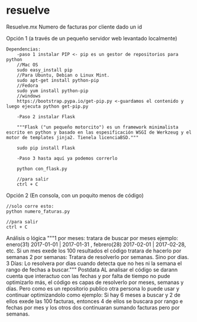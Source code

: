 # resuelve

Resuelve.mx 
Numero de facturas por cliente dado un id


Opción 1 (a través de un pequeño servidor web levantado localmente)

	Dependencias:
		-paso 1 instalar PIP <- pip es un gestor de repositorios para python
		//Mac OS
		sudo easy_install pip   
		//Para Ubuntu, Debian o Linux Mint.
		sudo apt-get install python-pip 
		//Fedora
		sudo yum install python-pip
		//windows
		https://bootstrap.pypa.io/get-pip.py <-guardamos el contenido y luego ejecuta python get-pip.py

		-Paso 2 instalar Flask

		"""Flask ("un pequeño motorcito") es un framework minimalista escrito en python y basado en las espesificación WSGI de Werkzeug y el motor de templates jinja2. Tienela licenciaBSD."""

		sudo pip install Flask

		-Paso 3 hasta aquí ya podemos correrlo

		python con_flask.py

		//para salir
		ctrl + C

Opción 2 (En consola, con un poquito menos de código)

	//solo corre esto:
	python numero_faturas.py
	
	//para salir
	ctrl + C

Análisis o lógica
	"""1 por meses:
		tratara de buscar por meses ejemplo: enero(31) 2017-01-01  | 2017-01-31 , febrero(28) 2017-02-01  | 2017-02-28, etc.
		Si un mes exede los 100 resultados el código tratara de hacerlo por semanas
	2 por semanas:
		Tratara de resolverlo por semanas. Sino por dias.
	3 Días:
		Lo resolvera por dias cuando detecta que no hes ni la semana el rango de fechas a buscar."""
Postdata
	AL analisar el código se darann cuenta que interactuo con las fechas y por falta de tiempo no pude optimizarlo más, el código es capas de resolverlo por meses, semanas y días. Pero como es un repositorio publico otra persona lo puede usar y continuar optimizandolo como ejemplo:
	Si hay 6 meses a buscar y 2 de ellos exede las 100 facturas, entonces 4 de ellos se buscara por rango e fechas por mes y los otros dos continuaran sumando facturas pero por semanas.


